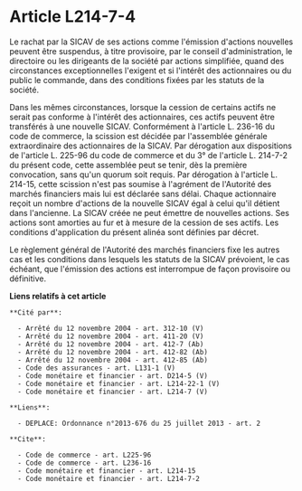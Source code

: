 # Article L214-7-4

Le rachat par la SICAV de ses actions comme l'émission d'actions nouvelles peuvent être suspendus, à titre provisoire, par le
conseil d'administration, le directoire ou les dirigeants de la société par actions simplifiée, quand des circonstances
exceptionnelles l'exigent et si l'intérêt des actionnaires ou du public le commande, dans des conditions fixées par les
statuts de la société. 

Dans les mêmes circonstances, lorsque la cession de certains actifs ne serait pas conforme à l'intérêt des actionnaires, ces
actifs peuvent être transférés à une nouvelle SICAV. Conformément à l'article L. 236-16 du code de commerce, la scission est
décidée par l'assemblée générale extraordinaire des actionnaires de la SICAV. Par dérogation aux dispositions de l'article L.
225-96 du code de commerce et du 3° de l'article L. 214-7-2 du présent code, cette assemblée peut se tenir, dès la première
convocation, sans qu'un quorum soit requis. Par dérogation à l'article L. 214-15, cette scission n'est pas soumise à
l'agrément de l'Autorité des marchés financiers mais lui est déclarée sans délai. Chaque actionnaire reçoit un nombre
d'actions de la nouvelle SICAV égal à celui qu'il détient dans l'ancienne. La SICAV créée ne peut émettre de nouvelles
actions. Ses actions sont amorties au fur et à mesure de la cession de ses actifs. Les conditions d'application du présent
alinéa sont définies par décret. 

Le règlement général de l'Autorité des marchés financiers fixe les autres cas et les conditions dans lesquels les statuts de
la SICAV prévoient, le cas échéant, que l'émission des actions est interrompue de façon provisoire ou définitive.

**Liens relatifs à cet article**

	**Cité par**:

	  - Arrêté du 12 novembre 2004 - art. 312-10 (V)
	  - Arrêté du 12 novembre 2004 - art. 411-20 (V)
	  - Arrêté du 12 novembre 2004 - art. 412-7 (Ab)
	  - Arrêté du 12 novembre 2004 - art. 412-82 (Ab)
	  - Arrêté du 12 novembre 2004 - art. 412-85 (Ab)
	  - Code des assurances - art. L131-1 (V)
	  - Code monétaire et financier - art. D214-5 (V)
	  - Code monétaire et financier - art. L214-22-1 (V)
	  - Code monétaire et financier - art. L214-7 (V)

	**Liens**:

	  - DEPLACE: Ordonnance n°2013-676 du 25 juillet 2013 - art. 2

	**Cite**:

	  - Code de commerce - art. L225-96
	  - Code de commerce - art. L236-16
	  - Code monétaire et financier - art. L214-15
	  - Code monétaire et financier - art. L214-7-2
